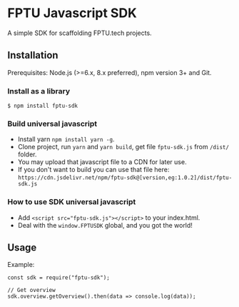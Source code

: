 # FPTU Javascript SDK

A simple SDK for scaffolding FPTU.tech projects.

## Installation

Prerequisites: Node.js (>=6.x, 8.x preferred), npm version 3+ and Git.

### Install as a library

```
$ npm install fptu-sdk
```

### Build universal javascript

-   Install yarn `npm install yarn -g`.
-   Clone project, run `yarn` and `yarn build`, get file `fptu-sdk.js` from `/dist/` folder.
-   You may upload that javascript file to a CDN for later use.
-   If you don't want to build you can use that file here: `https://cdn.jsdelivr.net/npm/fptu-sdk@[version,eg:1.0.2]/dist/fptu-sdk.js`

### How to use SDK universal javascript

-   Add `<script src="fptu-sdk.js"></script>` to your index.html.
-   Deal with the `window.FPTUSDK` global, and you got the world!

## Usage

Example:

```
const sdk = require("fptu-sdk");

// Get overview
sdk.overview.getOverview().then(data => console.log(data));
```
